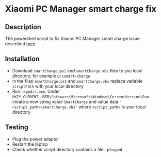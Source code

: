 # Xiaomi PC Manager smart charge fix
## Description
The powershell script to fix Xiaomi PC Manager smart charge issue described
[here](https://github.com/Data-Name-ID/RedmiBook-Pro-14-2024?tab=readme-ov-file#%D0%BE%D0%BF%D1%82%D0%B8%D0%BC%D0%B8%D0%B7%D0%B8%D1%80%D0%BE%D0%B2%D0%B0%D0%BD%D0%BD%D0%B0%D1%8F-%D0%B7%D0%B0%D1%80%D1%8F%D0%B4%D0%BA%D0%B0-%D0%B4%D0%BE-80)
## Installation
- Download `smartCharge.ps1` and `smartCharge.vbs` files to you local directory, for example `D:\smart-charge`
- In the files `smartCharge.ps1` and `smartCharge.vbs` replace variable `scriptPath` with your local directory
- Run `regedit.exe`. Under `HKEY_CURRENT_USER\Software\Microsoft\Windows\CurrentVersion\Run` create a new string value `SmartCharge` and value data `"<script_path>\smartCharge.vbs"` where `<script_path>` is your local directory
## Testing
- Plug the power adapter
- Restart the laptop
- Check whether script directory contains a file `.plugged`
